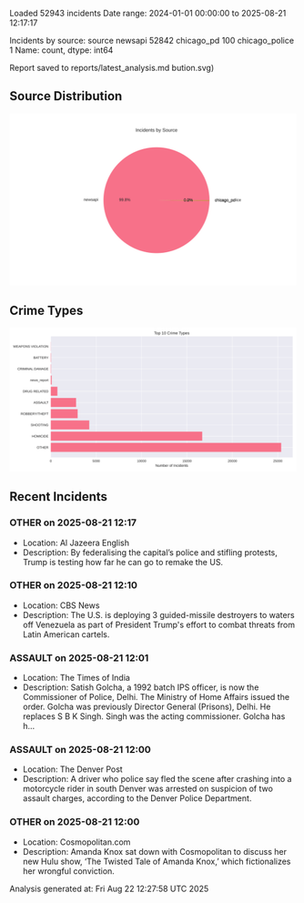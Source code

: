 
Loaded 52943 incidents
Date range: 2024-01-01 00:00:00 to 2025-08-21 12:17:17

Incidents by source:
source
newsapi           52842
chicago_pd          100
chicago_police        1
Name: count, dtype: int64

Report saved to reports/latest_analysis.md
bution.svg)

## Source Distribution
![Source Distribution](images/source_distribution.svg)

## Crime Types
![Crime Types](images/crime_types.svg)

## Recent Incidents

### OTHER on 2025-08-21 12:17
- Location: Al Jazeera English
- Description: By federalising the capital’s police and stifling protests, Trump is testing how far he can go to remake the US.


### OTHER on 2025-08-21 12:10
- Location: CBS News
- Description: The U.S. is deploying 3 guided-missile destroyers to waters off Venezuela as part of President Trump's effort to combat threats from Latin American cartels.


### ASSAULT on 2025-08-21 12:01
- Location: The Times of India
- Description: Satish Golcha, a 1992 batch IPS officer, is now the Commissioner of Police, Delhi. The Ministry of Home Affairs issued the order. Golcha was previously Director General (Prisons), Delhi. He replaces S B K Singh. Singh was the acting commissioner. Golcha has h…


### ASSAULT on 2025-08-21 12:00
- Location: The Denver Post
- Description: A driver who police say fled the scene after crashing into a motorcycle rider in south Denver was arrested on suspicion of two assault charges, according to the Denver Police Department.


### OTHER on 2025-08-21 12:00
- Location: Cosmopolitan.com
- Description: Amanda Knox sat down with Cosmopolitan to discuss her new Hulu show, ‘The Twisted Tale of Amanda Knox,’ which fictionalizes her wrongful conviction.

Analysis generated at: Fri Aug 22 12:27:58 UTC 2025

